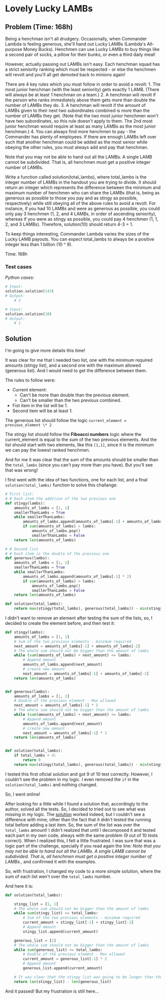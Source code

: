 # Lovely Lucky LAMBs

## Problem (Time: 168h)

Being a henchman isn't all drudgery. Occasionally, when Commander Lambda is feeling generous, she'll hand out Lucky LAMBs (Lambda's All-purpose Money Bucks). Henchmen can use Lucky LAMBs to buy things like a second pair of socks, a pillow for their bunks, or even a third daily meal!

However, actually passing out LAMBs isn't easy. Each henchman squad has a strict seniority ranking which must be respected - or else the henchmen will revolt and you'll all get demoted back to minions again!

There are 4 key rules which you must follow in order to avoid a revolt: 1. The most junior henchman (with the least seniority) gets exactly 1 LAMB. (There will always be at least 1 henchman on a team.) 2. A henchman will revolt if the person who ranks immediately above them gets more than double the number of LAMBs they do. 3. A henchman will revolt if the amount of LAMBs given to their next two subordinates combined is more than the number of LAMBs they get. (Note that the two most junior henchmen won't have two subordinates, so this rule doesn't apply to them. The 2nd most junior henchman would require at least as many LAMBs as the most junior henchman.) 4. You can always find more henchmen to pay - the Commander has plenty of employees. If there are enough LAMBs left over such that another henchman could be added as the most senior while obeying the other rules, you must always add and pay that henchman.

Note that you may not be able to hand out all the LAMBs. A single LAMB cannot be subdivided. That is, all henchmen must get a positive integer number of LAMBs.

Write a function called solution(total_lambs), where total_lambs is the integer number of LAMBs in the handout you are trying to divide. It should return an integer which represents the difference between the minimum and maximum number of henchmen who can share the LAMBs (that is, being as generous as possible to those you pay and as stingy as possible, respectively) while still obeying all of the above rules to avoid a revolt. For instance, if you had 10 LAMBs and were as generous as possible, you could only pay 3 henchmen (1, 2, and 4 LAMBs, in order of ascending seniority), whereas if you were as stingy as possible, you could pay 4 henchmen (1, 1, 2, and 3 LAMBs). Therefore, solution(10) should return 4-3 = 1.

To keep things interesting, Commander Lambda varies the sizes of the Lucky LAMB payouts. You can expect total_lambs to always be a positive integer less than 1 billion (10 ^ 9).

Time: 168h

### Test cases

_Python cases_:

```python
# Input:
solution.solution(143)
# Output:
    # 3
```

```python
# Input:
solution.solution(10)
# Output:
    # 1
```

## Solution

I'm going to give more details this time!

It was clear for me that I needed two list, one with the minimum required amounts (stingy list), and a second one with the maximum allowed (generous list). And I would need to get the difference between them.

The rules to follow were:

- Current element:
  - Can't be more than double than the previous element.
  - Can't be smaller than the two previous combined.
- Fist item in the list will be 1.
- Second item will be at least 1.

The generous list should follow the logic `current_element = previous_element \* 2`

The stingy list should follow the **Fiboacci numbers** logic where the current_element is equal to the sum of the two previous elements. And the list should start with two elements, like this `[1,1]`, since it is the minimum we can pay the lowest ranked henchmen.

And for me it was clear that the sum of the amounts should be smaller than the `total_lambs` (since you can't pay more than you have). But you'll see that was wrong!

I first went with the idea of two functions, one for each list, and a final `solution(total_lambs)` function to solve this challange:

```python
# First list:
# # Each item the addition of the two previous one
def stingy(lambs):
    amounts_of_lambs = [1, 1]
    smallerThanLambs = True
    while smallerThanLambs:
        amounts_of_lambs.append(amounts_of_lambs[-1] + amounts_of_lambs[-2])
        if sum(amounts_of_lambs) > lambs:
            amounts_of_lambs.pop()
            smallerThanLambs = False
    return len(amounts_of_lambs)

# # Second list
# # Each item is the double of the previous one
def generous(lambs):
    amounts_of_lambs = [1, 2]
    smallerThanLambs = True
    while smallerThanLambs:
        amounts_of_lambs.append(amounts_of_lambs[-1] * 2)
        if sum(amounts_of_lambs) > lambs:
            amounts_of_lambs.pop()
            smallerThanLambs = False
    return len(amounts_of_lambs)

def solution(total_lambs):
    return max(stingy(total_lambs), generous(total_lambs)) - min(stingy(total_lambs), generous(total_lambs))
```

I didn't want to remove an element after testing the sum of the lists, so, I decided to create the element before, and then test it:

```python
def stingy(lambs):
    amounts_of_lambs = [1, 1]
    # Sum of the two previous elements - minimum required
    next_amount = amounts_of_lambs[-1] + amounts_of_lambs[-2]
    # The whole sum should not be bigger than the amount of lambs
    while (sum(amounts_of_lambs) + next_amount) <= lambs:
        # Append amount
        amounts_of_lambs.append(next_amount)
        # create new amount
        next_amount = amounts_of_lambs[-1] + amounts_of_lambs[-2]
    return len(amounts_of_lambs)


def generous(lambs):
    amounts_of_lambs = [1, 2]
    # Double of the previous element - Max allowed
    next_amount = amounts_of_lambs[-1] * 2
    # The whole sum should not be bigger than the amount of lambs
    while (sum(amounts_of_lambs) + next_amount) <= lambs:
        # Append amount
        amounts_of_lambs.append(next_amount)
        # create new amount
        next_amount = amounts_of_lambs[-1] * 2
    return len(amounts_of_lambs)


def solution(total_lambs):
    if total_lambs < 4:
        return 0
    return max(stingy(total_lambs), generous(total_lambs)) - min(stingy(total_lambs), generous(total_lambs))
```

I tested this first oficial solution and got 9 of 10 test correctly. However, I couldn't see the problem in my logic. I even removed the `if` in the `solution(total_lambs)` and nothing changed.

So, I went online!

After looking for a little while I found a solution that, accordingly to the author, solved all the tests. So, I decided to tried out to see what was missing in my logic. The [solution](https://datanonymous.wordpress.com/foobar-level-2-lovely-lucky-lambs/) worked indeed, but I couldn't see a difference with mine, other than the fact that it didn't tested the running total before adding a last item. So, the sum of the list was over the `total_lambs` amount! I didn't realized that until I decomposed it and tested each part in my own code, always with the same problem (9 out of 10 tests correct). When I realized this, I felt a little frustrated. I was sure that was a logic part of the challenge, specially if you read again the line: _Note that you may not be able to hand out all the LAMBs. A single LAMB cannot be subdivided. That is, all henchmen must get a positive integer number of LAMBs._, and confirmed it with the examples.

So, with frustration, I changed my code to a more simple solution, where the sum of each list wen't over the `total_lambs` number.

And here it is:

```python
def solution(total_lambs):

    stingy_list = [1, 1]
    # The whole sum should not be bigger than the amount of lambs
    while sum(stingy_list) <= total_lambs:
        # Sum of the two previous elements - minimum required
        current_amount = stingy_list[-1] + stingy_list[-2]
        # Append amount
        stingy_list.append(current_amount)

    generous_list = [1]
    # The whole sum should not be bigger than the amount of lambs
    while sum(generous_list) <= total_lambs:
        # Double of the previous element - Max allowed
        current_amount = generous_list[-1] * 2
        # Append amount
        generous_list.append(current_amount)

    # It was clear that the stingy list was going to be longer than the generous one
    return len(stingy_list) - len(generous_list)
```

And it passed! But my frustration is still here...
